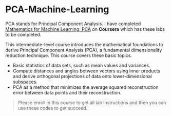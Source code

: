 # PCA-Machine-Learning

PCA stands for Principal Component Analysis. I have completed [Mathematics for Machine Learning: PCA](https://www.coursera.org/learn/pca-machine-learning) on **Coursera** which has these labs to be completed.

This intermediate-level course introduces the mathematical foundations to derive Principal Component Analysis (PCA), a fundamental dimensionality reduction technique. This course covers these basic topics. 

 - Basic statistics of data sets, such as mean values and variances.
 - Compute distances and angles between vectors using inner products and derive orthogonal projections of data onto lower-dimensional subspaces.
 - PCA as a method that minimizes the average squared reconstruction error between data points and their reconstruction.
 
> Please enroll in this course to get all lab instructions and then you can use these codes to get succeed. 
